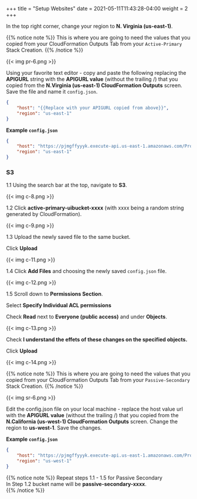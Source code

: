 +++
title = "Setup Websites"
date =  2021-05-11T11:43:28-04:00
weight = 2
+++

In the top right corner, change your region to **N. Virginia (us-east-1)**.

{{% notice note %}}
This is where you are going to need the values that you copied from your CloudFormation Outputs Tab from your `Active-Primary` Stack Creation.
{{% /notice %}}

{{< img pr-6.png >}}

Using your favorite text editor - copy and paste the following replacing the **APIGURL** string with the **APIGURL value** (without the trailing /\) that you copied from the **N.Virginia (us-east-1) CloudFormation Outputs** screen.  Save the file and name it `config.json`.

```json 
{
    "host": "{{Replace with your APIGURL copied from above}}",
    "region": "us-east-1"
}
```

**Example `config.json`**
```json 
{
    "host": "https://pjmgffyyyk.execute-api.us-east-1.amazonaws.com/Production",
    "region": "us-east-1"
}
```

### S3

1.1 Using the search bar at the top, navigate to **S3**.

{{< img c-8.png >}}

1.2 Click **active-primary-uibucket-xxxx** (with xxxx being a random string generated by CloudFormation).

{{< img c-9.png >}}

1.3 Upload the newly saved file to the same bucket.

Click **Upload**

{{< img c-11.png >}}

1.4 Click **Add Files** and choosing the newly saved `config.json` file.

{{< img c-12.png >}}

1.5 Scroll down to **Permissions Section**.

Select **Specify Individual ACL permissions**

Check **Read** next to **Everyone (public access)** and under **Objects**.

{{< img c-13.png >}}

Check **I understand the effets of these changes on the specified objects.**

Click **Upload**

{{< img c-14.png >}}

{{% notice note %}}
This is where you are going to need the values that you copied from your CloudFormation Outputs Tab from your `Passive-Secondary` Stack Creation.
{{% /notice %}}

{{< img sr-6.png >}}

Edit the config.json file on your local machine - replace the host value url with the **APIGURL value** (without the trailing /\) that you copied from the **N.California (us-west-1) CloudFormation Outputs** screen.  Change the region to **us-west-1**.  Save the changes.

**Example `config.json`**
```json 
{
    "host": "https://pjmgffyyyk.execute-api.us-east-1.amazonaws.com/Production",
    "region": "us-west-1"
}
```

{{% notice note %}}
Repeat steps 1.1 - 1.5 for Passive Secondary</br>
In Step 1.2 bucket name will be **passive-secondary-xxxx**.</br>
{{% /notice %}}



